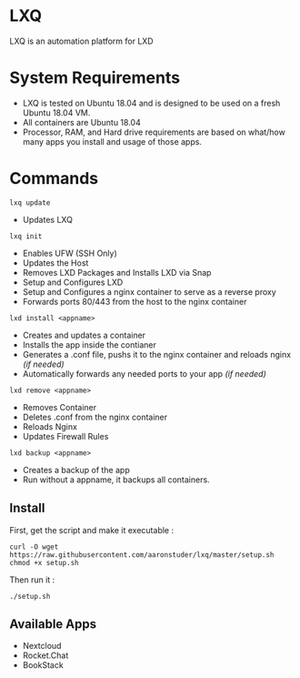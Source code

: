 # LXQ

LXQ is an automation platform for LXD

# System Requirements

* LXQ is tested on Ubuntu 18.04 and is designed to be used on a fresh Ubuntu 18.04 VM.
* All containers are Ubuntu 18.04
* Processor, RAM, and Hard drive requirements are based on what/how many apps you install and usage of those apps.

# Commands

`lxq update`

* Updates LXQ

`lxq init`

* Enables UFW (SSH Only)
* Updates the Host
* Removes LXD Packages and Installs LXD via Snap
* Setup and Configures LXD
* Setup and Configures a nginx container to serve as a reverse proxy
* Forwards ports 80/443 from the host to the nginx container

`lxd install <appname>`

* Creates and updates a container
* Installs the app inside the contianer
* Generates a .conf file, pushs it to the nginx container and reloads nginx *(if needed)*
* Automatically forwards any needed ports to your app *(if needed)*

`lxd remove <appname>`

* Removes Container
* Deletes .conf from the nginx container
* Reloads Nginx
* Updates Firewall Rules

`lxd backup <appname>`

* Creates a backup of the app
* Run without a appname, it backups all containers.


## Install

First, get the script and make it executable :

`curl -O wget https://raw.githubusercontent.com/aaronstuder/lxq/master/setup.sh`
`chmod +x setup.sh`

Then run it :

`./setup.sh`

## Available Apps

* Nextcloud
* Rocket.Chat
* BookStack
